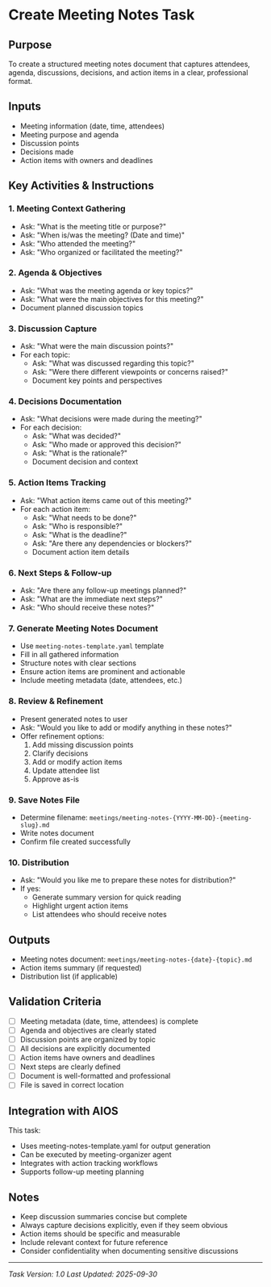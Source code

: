 # Create Meeting Notes Task

## Purpose

To create a structured meeting notes document that captures attendees, agenda, discussions, decisions, and action items in a clear, professional format.

## Inputs

- Meeting information (date, time, attendees)
- Meeting purpose and agenda
- Discussion points
- Decisions made
- Action items with owners and deadlines

## Key Activities & Instructions

### 1. Meeting Context Gathering

- Ask: "What is the meeting title or purpose?"
- Ask: "When is/was the meeting? (Date and time)"
- Ask: "Who attended the meeting?"
- Ask: "Who organized or facilitated the meeting?"

### 2. Agenda & Objectives

- Ask: "What was the meeting agenda or key topics?"
- Ask: "What were the main objectives for this meeting?"
- Document planned discussion topics

### 3. Discussion Capture

- Ask: "What were the main discussion points?"
- For each topic:
  - Ask: "What was discussed regarding this topic?"
  - Ask: "Were there different viewpoints or concerns raised?"
  - Document key points and perspectives

### 4. Decisions Documentation

- Ask: "What decisions were made during the meeting?"
- For each decision:
  - Ask: "What was decided?"
  - Ask: "Who made or approved this decision?"
  - Ask: "What is the rationale?"
  - Document decision and context

### 5. Action Items Tracking

- Ask: "What action items came out of this meeting?"
- For each action item:
  - Ask: "What needs to be done?"
  - Ask: "Who is responsible?"
  - Ask: "What is the deadline?"
  - Ask: "Are there any dependencies or blockers?"
  - Document action item details

### 6. Next Steps & Follow-up

- Ask: "Are there any follow-up meetings planned?"
- Ask: "What are the immediate next steps?"
- Ask: "Who should receive these notes?"

### 7. Generate Meeting Notes Document

- Use `meeting-notes-template.yaml` template
- Fill in all gathered information
- Structure notes with clear sections
- Ensure action items are prominent and actionable
- Include meeting metadata (date, attendees, etc.)

### 8. Review & Refinement

- Present generated notes to user
- Ask: "Would you like to add or modify anything in these notes?"
- Offer refinement options:
  1. Add missing discussion points
  2. Clarify decisions
  3. Add or modify action items
  4. Update attendee list
  5. Approve as-is

### 9. Save Notes File

- Determine filename: `meetings/meeting-notes-{YYYY-MM-DD}-{meeting-slug}.md`
- Write notes document
- Confirm file created successfully

### 10. Distribution

- Ask: "Would you like me to prepare these notes for distribution?"
- If yes:
  - Generate summary version for quick reading
  - Highlight urgent action items
  - List attendees who should receive notes

## Outputs

- Meeting notes document: `meetings/meeting-notes-{date}-{topic}.md`
- Action items summary (if requested)
- Distribution list (if applicable)

## Validation Criteria

- [ ] Meeting metadata (date, time, attendees) is complete
- [ ] Agenda and objectives are clearly stated
- [ ] Discussion points are organized by topic
- [ ] All decisions are explicitly documented
- [ ] Action items have owners and deadlines
- [ ] Next steps are clearly defined
- [ ] Document is well-formatted and professional
- [ ] File is saved in correct location

## Integration with AIOS

This task:
- Uses meeting-notes-template.yaml for output generation
- Can be executed by meeting-organizer agent
- Integrates with action tracking workflows
- Supports follow-up meeting planning

## Notes

- Keep discussion summaries concise but complete
- Always capture decisions explicitly, even if they seem obvious
- Action items should be specific and measurable
- Include relevant context for future reference
- Consider confidentiality when documenting sensitive discussions

---

_Task Version: 1.0_
_Last Updated: 2025-09-30_
